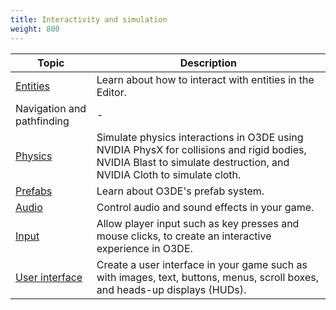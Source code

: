 ```yaml
---
title: Interactivity and simulation
weight: 800
---
```


| Topic | Description |
| - | - | 
| [Entities](entities) | Learn about how to interact with entities in the Editor. |
| Navigation and pathfinding | - |
| [Physics](physics) | Simulate physics interactions in O3DE using NVIDIA PhysX for collisions and rigid bodies, NVIDIA Blast to simulate destruction, and NVIDIA Cloth to simulate cloth. |
| [Prefabs](prefabs) | Learn about O3DE's prefab system. |
| [Audio](audio) | Control audio and sound effects in your game. |
| [Input](input) | Allow player input such as key presses and mouse clicks, to create an interactive experience in O3DE. |
| [User interface](user-interface) | Create a user interface in your game such as with images, text, buttons, menus, scroll boxes, and heads-up displays (HUDs). |
